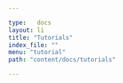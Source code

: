 ```yaml
---

type:   docs
layout: li
title: "Tutorials"
index_file: ""
menu: "tutorial"
path: "content/docs/tutorials"

---
```


